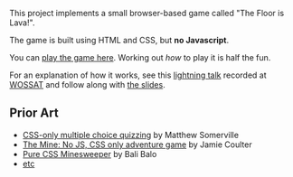 This project implements a small browser-based game called "The Floor is Lava!".

The game is built using HTML and CSS, but **no Javascript**.

You can [play the game here](https://grantm.github.io/css-lava-game/).  Working out _how_ to play it is half the fun.

For an explanation of how it works, see this
[lightning talk](https://www.youtube.com/watch?v=GwRqhJg_va8) recorded at
[WOSSAT](https://wossat.nz/) and follow along with
[the slides](https://wossat.nz/archive/2019-02/grant-mclean-css-game/).

## Prior Art

* [CSS-only multiple choice quizzing](http://dracos.co.uk/wrote/css-only-multiple-choice-quiz/) by Matthew Somerville
* [The Mine: No JS, CSS only adventure game](https://codepen.io/jcoulterdesign/full/NOMeEb) by Jamie Coulter
* [Pure CSS Minesweeper](https://codepen.io/bali_balo/full/BLJONk) by Bali Balo
* [etc](https://www.google.com/search?q=pure+CSS+games)

